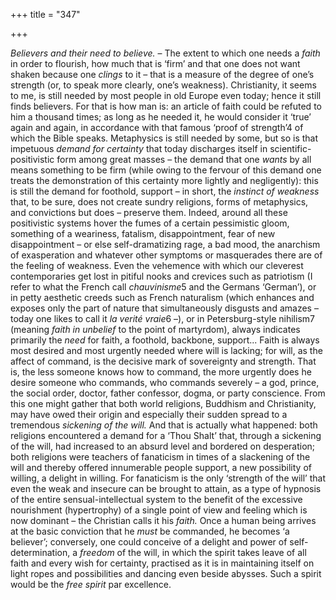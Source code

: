 +++
title = "347"

+++

*Believers and their need to believe.* – The extent to which one needs a *faith* in order to flourish, how much that is ‘firm’ and that one does not want shaken because one *clings* to it – that is a measure of the degree of one’s strength \(or, to speak more clearly, one’s weakness\). Christianity, it seems to me, is still needed by most people in old Europe even today; hence it still finds believers. For that is how man is: an article of faith could be refuted to him a thousand times; as long as he needed it, he would consider it ‘true’ again and again, in accordance with that famous ‘proof of strength’4 of which the Bible speaks. Metaphysics is still needed by some, but so is that impetuous *demand for certainty* that today discharges itself in scientific-positivistic form among great masses – the demand that one *wants* by all means something to be firm \(while owing to the fervour of this demand one treats the demonstration of this certainty more lightly and negligently\): this is still the demand for foothold, support – in short, the *instinct of weakness* that, to be sure, does not create sundry religions, forms of metaphysics, and convictions but does – preserve them. Indeed, around all these positivistic systems hover the fumes of a certain pessimistic gloom, something of a weariness, fatalism, disappointment, fear of new disappointment – or else self-dramatizing rage, a bad mood, the anarchism of exasperation and whatever other symptoms or masquerades there are of the feeling of weakness. Even the vehemence with which our cleverest contemporaries get lost in pitiful nooks and crevices such as patriotism \(I refer to what the French call *chauvinisme*5 and the Germans ‘German’\), or in petty aesthetic creeds such as French naturalism \(which enhances and exposes only the part of nature that simultaneously disgusts and amazes – today one likes to call it *la verité vraie*6 –\), or in Petersburg-style nihilism7 \(meaning *faith in unbelief* to the point of martyrdom\), always indicates primarily the *need* for faith, a foothold, backbone, support... Faith is always most desired and most urgently needed where will is lacking; for will, as the affect of command, is the decisive mark of sovereignty and strength. That is, the less someone knows how to command, the more urgently does he desire someone who commands, who commands severely – a god, prince, the social order, doctor, father confessor, dogma, or party conscience. From this one might gather that both world religions, Buddhism and Christianity, may have owed their origin and especially their sudden spread to a tremendous *sickening of the will.* And that is actually what happened: both religions encountered a demand for a ‘Thou Shalt’ that, through a sickening of the will, had increased to an absurd level and bordered on desperation; both religions were teachers of fanaticism in times of a slackening of the will and thereby offered innumerable people support, a new possibility of willing, a delight in willing. For fanaticism is the only ‘strength of the will’ that even the weak and insecure can be brought to attain, as a type of hypnosis of the entire sensual-intellectual system to the benefit of the excessive nourishment \(hypertrophy\) of a single point of view and feeling which is now dominant – the Christian calls it his *faith.* Once a human being arrives at the basic conviction that he *must* be commanded, he becomes ‘a believer’; conversely, one could conceive of a delight and power of self-determination, a *freedom* of the will, in which the spirit takes leave of all faith and every wish for certainty, practised as it is in maintaining itself on light ropes and possibilities and dancing even beside abysses. Such a spirit would be the *free spirit* par excellence.


